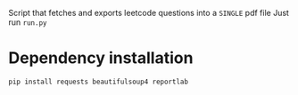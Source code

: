Script that fetches and exports leetcode questions into a `SINGLE` pdf file
Just run `run.py`

# Dependency installation
```bash
pip install requests beautifulsoup4 reportlab
```